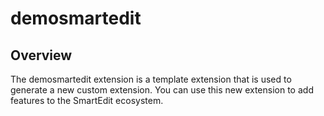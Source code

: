 # demosmartedit

## Overview

The demosmartedit extension is a template extension that is used to generate a new custom extension. You can use this new extension to add features to the SmartEdit ecosystem.
